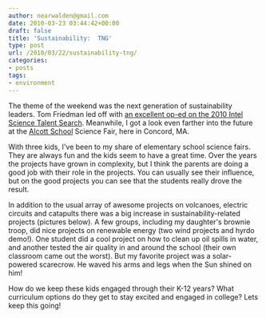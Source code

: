 ```yaml
---
author: nearwalden@gmail.com
date: 2010-03-23 03:44:42+00:00
draft: false
title: 'Sustainability:  TNG'
type: post
url: /2010/03/22/sustainability-tng/
categories:
- posts
tags:
- environment
---
```


The theme of the weekend was the next generation of sustainability leaders. Tom Friedman led off with [an excellent op-ed on the 2010 Intel Science Talent Search](http://www.nytimes.com/2010/03/21/opinion/21friedman.html?partner=rssnyt&emc=rss). Meanwhile, I got a look even farther into the future at the [Alcott School](http://alcott.colonial.net/) Science Fair, here in Concord, MA.





With three kids, I've been to my share of elementary school science fairs. They are always fun and the kids seem to have a great time. Over the years the projects have grown in complexity, but I think the parents are doing a good job with their role in the projects. You can usually see their influence, but on the good projects you can see that the students really drove the result.





In addition to the usual array of awesome projects on volcanoes, electric circuits and catapults there was a big increase in sustainability-related projects (pictures below). A few groups, including my daughter's brownie troop, did nice projects on renewable energy (two wind projects and hyrdo demo!). One student did a cool project on how to clean up oil spills in water, and another tested the air quality in and around the school (their own classroom came out the worst). But my favorite project was a solar-powered scarecrow. He waved his arms and legs when the Sun shined on him!





How do we keep these kids engaged through their K-12 years? What curriculum options do they get to stay excited and engaged in college? Lets keep this going!



